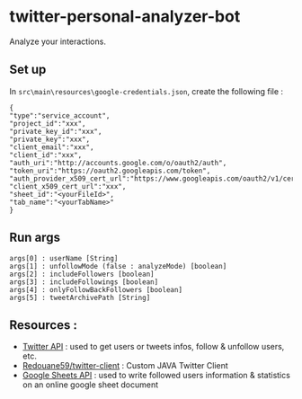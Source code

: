 # twitter-personal-analyzer-bot
Analyze your interactions.

## Set up
In `src\main\resources\google-credentials.json`, create the following file :

```$json
{
"type":"service_account",
"project_id":"xxx",
"private_key_id":"xxx",
"private_key":"xxx",
"client_email":"xxx",
"client_id":"xxx",
"auth_uri":"http://accounts.google.com/o/oauth2/auth",
"token_uri":"https://oauth2.googleapis.com/token",
"auth_provider_x509_cert_url":"https://www.googleapis.com/oauth2/v1/certs",
"client_x509_cert_url":"xxx",
"sheet_id":"<yourFileId>",
"tab_name":"<yourTabName>"
}
```

## Run args 
```
args[0] : userName [String]
args[1] : unfollowMode (false : analyzeMode) [boolean]
args[2] : includeFollowers [boolean]
args[3] : includeFollowings [boolean]
args[4] : onlyFollowBackFollowers [boolean]
args[5] : tweetArchivePath [String]
```


## Resources :
- [Twitter API](https://developer.twitter.com/en/docs) : used to get users or tweets infos, follow & unfollow users, etc.
- [Redouane59/twitter-client](https://github.com/redouane59/twitter-client) : Custom JAVA Twitter Client
- [Google Sheets API](https://developers.google.com/sheets/api/) : used to write followed users information & statistics on an online google sheet document

